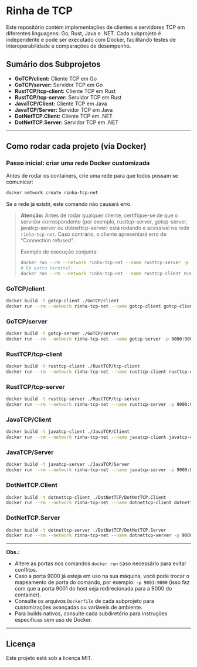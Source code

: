 # Rinha de TCP

Este repositório contém implementações de clientes e servidores TCP em diferentes linguagens: Go, Rust, Java e .NET. Cada subprojeto é independente e pode ser executado com Docker, facilitando testes de interoperabilidade e comparações de desempenho.

## Sumário dos Subprojetos

- **GoTCP/client:** Cliente TCP em Go
- **GoTCP/server:** Servidor TCP em Go
- **RustTCP/tcp-client:** Cliente TCP em Rust
- **RustTCP/tcp-server:** Servidor TCP em Rust
- **JavaTCP/Client:** Cliente TCP em Java
- **JavaTCP/Server:** Servidor TCP em Java
- **DotNetTCP.Client:** Cliente TCP em .NET
- **DotNetTCP.Server:** Servidor TCP em .NET

---

## Como rodar cada projeto (via Docker)

### Passo inicial: criar uma rede Docker customizada
Antes de rodar os containers, crie uma rede para que todos possam se comunicar:
```sh
docker network create rinha-tcp-net
```
Se a rede já existir, este comando não causará erro.

> **Atenção:**
> Antes de rodar qualquer cliente, certifique-se de que o servidor correspondente (por exemplo, rusttcp-server, gotcp-server, javatcp-server ou dotnettcp-server) está rodando e acessível na rede `rinha-tcp-net`. Caso contrário, o cliente apresentará erro de "Connection refused".
>
> Exemplo de execução conjunta:
> ```sh
> docker run --rm --network rinha-tcp-net --name rusttcp-server -p 9000:9000 rusttcp-server
> # Em outro terminal:
> docker run --rm --network rinha-tcp-net --name rusttcp-client rusttcp-client
> ```

### GoTCP/client
```sh
docker build -t gotcp-client ./GoTCP/client
docker run --rm --network rinha-tcp-net --name gotcp-client gotcp-client
```

### GoTCP/server
```sh
docker build -t gotcp-server ./GoTCP/server
docker run --rm --network rinha-tcp-net --name gotcp-server -p 9000:9000 gotcp-server
```

### RustTCP/tcp-client
```sh
docker build -t rusttcp-client ./RustTCP/tcp-client
docker run --rm --network rinha-tcp-net --name rusttcp-client rusttcp-client
```

### RustTCP/tcp-server
```sh
docker build -t rusttcp-server ./RustTCP/tcp-server
docker run --rm --network rinha-tcp-net --name rusttcp-server -p 9000:9000 rusttcp-server
```

### JavaTCP/Client
```sh
docker build -t javatcp-client ./JavaTCP/Client
docker run --rm --network rinha-tcp-net --name javatcp-client javatcp-client
```

### JavaTCP/Server
```sh
docker build -t javatcp-server ./JavaTCP/Server
docker run --rm --network rinha-tcp-net --name javatcp-server -p 9000:9000 javatcp-server
```

### DotNetTCP.Client
```sh
docker build -t dotnettcp-client ./DotNetTCP/DotNetTCP.Client
docker run --rm --network rinha-tcp-net --name dotnettcp-client dotnettcp-client
```

### DotNetTCP.Server
```sh
docker build -t dotnettcp-server ./DotNetTCP/DotNetTCP.Server
docker run --rm --network rinha-tcp-net --name dotnettcp-server -p 9000:9000 dotnettcp-server
```

---

**Obs.:**
- Altere as portas nos comandos `docker run` caso necessário para evitar conflitos.
- Caso a porta 9000 já esteja em uso na sua máquina, você pode trocar o mapeamento de porta do comando, por exemplo: `-p 9001:9000` (isso faz com que a porta 9001 do host seja redirecionada para a 9000 do container).
- Consulte os arquivos `Dockerfile` de cada subprojeto para customizações avançadas ou variáveis de ambiente.
- Para builds nativos, consulte cada subdiretório para instruções específicas sem uso de Docker.

---

## Licença
Este projeto está sob a licença MIT.